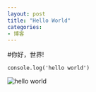 ```yaml
---
layout: post
title: "Hello World"
categories:
- 博客
---
```


#你好，世界!

```
console.log('hello world')
```

![hello world](http://freshstu.qiniudn.com/_helloworld.png)


